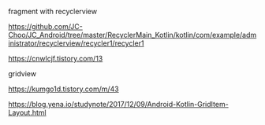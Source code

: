 fragment with recyclerview

https://github.com/JC-Choo/JC_Android/tree/master/RecyclerMain_Kotlin/kotlin/com/example/administrator/recyclerview/recycler1/recycler1

https://cnwlcjf.tistory.com/13





gridview

https://kumgo1d.tistory.com/m/43

https://blog.yena.io/studynote/2017/12/09/Android-Kotlin-GridItem-Layout.html